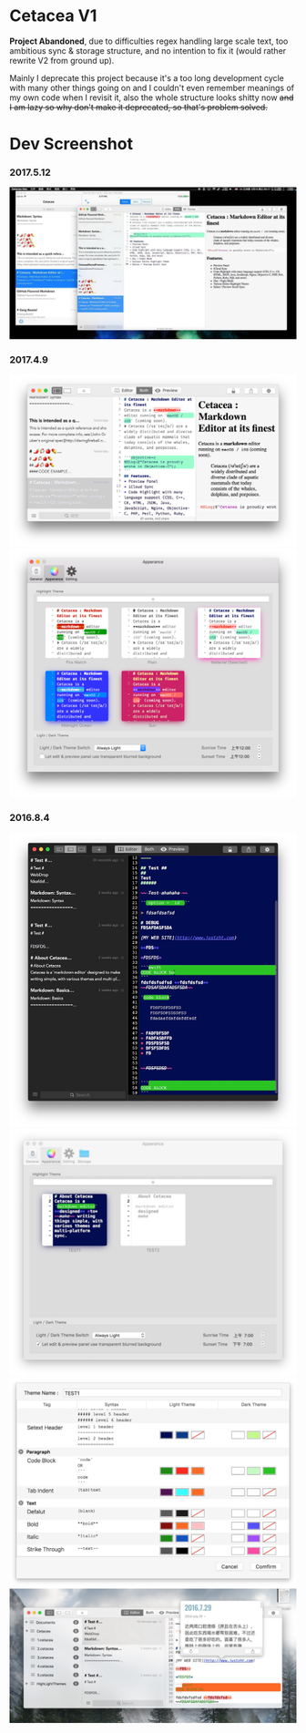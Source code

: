 # Cetacea V1

**Project Abandoned**, due to difficulties regex handling large scale text, too ambitious sync & storage structure, and no intention to fix it (would rather rewrite V2 from ground up). 

Mainly I deprecate this project because it's a too long development cycle with many other things going on and I couldn't even remember meanings of my own code when I revisit it, also the whole structure looks shitty now ~~and I am lazy so why don't make it deprecated, so that's problem solved.~~

# Dev Screenshot

### 2017.5.12
![](https://raw.githubusercontent.com/JustinFincher/CetaceaV1/master/GitHub/photo_2017-05-12_17-03-02.jpg)

### 2017.4.9
![](https://raw.githubusercontent.com/JustinFincher/CetaceaV1/master/GitHub/-----2017-04-09---11.19.17.png)
![](https://raw.githubusercontent.com/JustinFincher/CetaceaV1/master/GitHub/-----2017-04-09---11.19.32.png)


### 2016.8.4
![](https://raw.githubusercontent.com/JustinFincher/CetaceaV1/master/GitHub/cetacea_1.jpg)
![](https://raw.githubusercontent.com/JustinFincher/CetaceaV1/master/GitHub/cetacea_2.jpg)
![](https://raw.githubusercontent.com/JustinFincher/CetaceaV1/master/GitHub/cetacea_3.jpg)
![](https://raw.githubusercontent.com/JustinFincher/CetaceaV1/master/GitHub/cetacea_4.jpg)